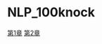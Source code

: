 # NLP_100knock
[第1章](https://colab.research.google.com/drive/15BTTnrNTa0l03zJg4EGh0fe339oXDdQ3?usp=sharing)
[第2章](https://colab.research.google.com/drive/1z3Rq3sGPK0tvEs3Dk30bevbOc8KO_40q?usp=sharing)
